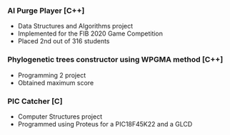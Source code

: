 ### AI Purge Player [C++]
- Data Structures and Algorithms project
- Implemented for the FIB 2020 Game Competition 
- Placed 2nd out of 316 students


### Phylogenetic trees constructor using WPGMA method [C++]
- Programming 2 project
- Obtained maximum score


### PIC Catcher [C]
- Computer Structures project
- Programmed using Proteus for a PIC18F45K22 and a GLCD
